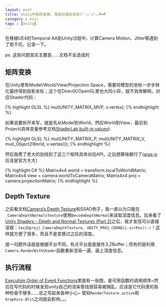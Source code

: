 ```yaml
---
layout: post
title: Unity中矩阵变换、深度纹理及其他(╯‵□′)╯︵┻━┻
category : misc
tags : [Unity]
---
```


在移植UE4的Temporal AA到Unity过程中，计算Camera Motion、Jitter等遇到了若干坑，记录一下。

ps. 这些问题其实主要是……文档不全造成的

## 矩阵变换

在Unity里有Model/World/View/Projection Space，需要将模型的坐标一步步转化最终得到投影坐标；这个在DirectX/OpenGL里也大同小异，就不具体解释。对应Shader代码：

{% highlight GLSL %}
mul(UNITY_MATRIX_MVP, v.vertex);
{% endhighlight %}

如果说要拆开来写，就是先从Model到World，然后World到View，最后到Project(具体变量参考文档[ShaderLab built-in values](http://docs.unity3d.com/Manual/SL-BuiltinValues.html)):

{% highlight GLSL %}
mul(UNITY_MATRIX_P, mul(UNITY_MATRIX_V, mul(_Object2World, v.vertex)));
{% endhighlight %}

然后我费了老大的劲找到了这三个矩阵具体对应API，之后想算啥都行了([aras-p](https://gist.github.com/aras-p/1010683)应该是官方大大)

{% highlight C# %}
Matrix4x4 world = transform.localToWorldMatrix;
Matrix4x4 view = camera.worldToCameraMatrix;
Matrix4x4 proj = camera.projectionMatrix;
{% endhighlight %}

## Depth Texture

之前看文档[Camera’s Depth Texture](http://docs.unity3d.com/Manual/SL-CameraDepthTexture.html)和SSAO例子，我一直以为只能在`_CameraDepthNormalsTexture`使用`DecodeDepthNormal`来读取深度信息。后来看了[Unity Shaders – Depth and Normal Textures (Part 2)](http://willychyr.com/2013/11/unity-shaders-depth-and-normal-textures-part-2/)之后，我才发现可以直接读取：`tex2Dproj(_CameraDepthTexture, UNITY_PROJ_COORD(i.scrPos)).r`！这样就方便了很多，而且不是变换过之后的深度。

提一句题外话就是根据平台不同，有点平台是直接传入ZBuffer；而有的是利用`Camera.RenderWithShader`函数重新渲染一遍、画上深度信息。

## 执行流程

[Execution Order of Event Functions](docs.unity3d.com/Manual/ExecutionOrder.html)里面有一张图，是可用函数的调用顺序~然后在写代码的时候发现unity自己的渲染管线很容易被搞乱，应该是它代码里的各种检查不够多……总之写起来各种小心~ 譬如`RenderTexture.active`和`Graphics.Blit`之间就会影响。。。